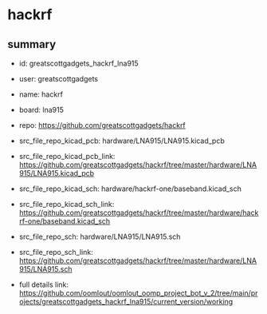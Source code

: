 # hackrf
 
## summary 
* id: greatscottgadgets_hackrf_lna915
* user: greatscottgadgets
* name: hackrf
* board: lna915
* repo: https://github.com/greatscottgadgets/hackrf
* src_file_repo_kicad_pcb: hardware/LNA915/LNA915.kicad_pcb
* src_file_repo_kicad_pcb_link: https://github.com/greatscottgadgets/hackrf/tree/master/hardware/LNA915/LNA915.kicad_pcb
* src_file_repo_kicad_sch: hardware/hackrf-one/baseband.kicad_sch
* src_file_repo_kicad_sch_link: https://github.com/greatscottgadgets/hackrf/tree/master/hardware/hackrf-one/baseband.kicad_sch

* src_file_repo_sch: hardware/LNA915/LNA915.sch
* src_file_repo_sch_link: https://github.com/greatscottgadgets/hackrf/tree/master/hardware/LNA915/LNA915.sch
* full details link: https://github.com/oomlout/oomlout_oomp_project_bot_v_2/tree/main/projects/greatscottgadgets_hackrf_lna915/current_version/working  







